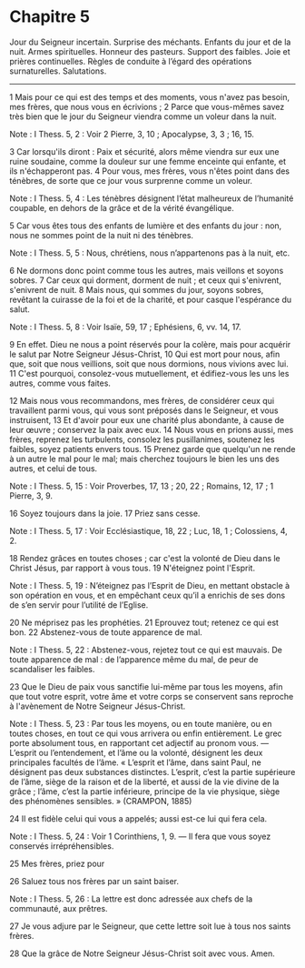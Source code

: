 # Chapitre 5

Jour du Seigneur incertain.
Surprise des méchants.
Enfants du jour et de la nuit.
Armes spirituelles.
Honneur des pasteurs.
Support des faibles.
Joie et prières continuelles.
Règles de conduite à l’égard des opérations surnaturelles.
Salutations.

***

1 Mais pour ce qui est des temps et des moments, vous n'avez pas besoin, mes frères, que nous vous en écrivions ; 2 Parce que vous-mêmes savez très bien que le jour du Seigneur viendra comme un voleur dans la nuit.

<span class="bible-note">Note : </span> I Thess. 5, 2 : Voir 2 Pierre, 3, 10 ; Apocalypse, 3, 3 ; 16, 15.

3 Car lorsqu'ils diront : Paix et sécurité, alors même viendra sur eux une ruine soudaine, comme la douleur sur une femme enceinte qui enfante, et ils n'échapperont pas. 4 Pour vous, mes frères, vous n'êtes point dans des ténèbres, de sorte que ce jour vous surprenne comme un voleur.

<span class="bible-note">Note : </span> I Thess. 5, 4 : Les ténèbres désignent l’état malheureux de l’humanité coupable, en dehors de la grâce et de la vérité évangélique.

5 Car vous êtes tous des enfants de lumière et des enfants du jour : non, nous ne sommes point de la nuit ni des ténèbres.

<span class="bible-note">Note : </span> I Thess. 5, 5 : Nous, chrétiens, nous n’appartenons pas à la nuit, etc.

6 Ne dormons donc point comme tous les autres, mais veillons et soyons sobres. 7 Car ceux qui dorment, dorment de nuit ; et ceux qui s'enivrent, s'enivrent de nuit. 8 Mais nous, qui sommes du jour, soyons sobres, revêtant la cuirasse de la foi et de la charité, et pour casque l'espérance du salut.

<span class="bible-note">Note : </span> I Thess. 5, 8 : Voir Isaïe, 59, 17 ; Ephésiens, 6, vv. 14, 17.

9 En effet. Dieu ne nous a point réservés pour la colère, mais pour acquérir le salut par Notre Seigneur Jésus-Christ, 10 Qui est mort pour nous, afin que, soit que nous veillions, soit que nous dormions, nous vivions avec lui. 11 C'est pourquoi, consolez-vous mutuellement, et édifiez-vous les uns les autres, comme vous faites.


12 Mais nous vous recommandons, mes frères, de considérer ceux qui travaillent parmi vous, qui vous sont préposés dans le Seigneur, et vous instruisent, 13 Et d'avoir pour eux une charité plus abondante, à cause de leur œuvre ; conservez la paix avec eux. 14 Nous vous en prions aussi, mes frères, reprenez les turbulents, consolez les pusillanimes, soutenez les faibles, soyez patients envers tous. 15 Prenez garde que quelqu'un ne rende à un autre le mal pour le mal; mais cherchez toujours le bien les uns des autres, et celui de tous.

<span class="bible-note">Note : </span> I Thess. 5, 15 : Voir Proverbes, 17, 13 ; 20, 22 ; Romains, 12, 17 ; 1 Pierre, 3, 9.

16 Soyez toujours dans la joie. 17 Priez sans cesse.

<span class="bible-note">Note : </span> I Thess. 5, 17 : Voir Ecclésiastique, 18, 22 ; Luc, 18, 1 ; Colossiens, 4, 2.

18 Rendez grâces en toutes choses ; car c'est la volonté de Dieu dans le Christ Jésus, par rapport à vous tous. 19 N'éteignez point l'Esprit.

<span class="bible-note">Note : </span> I Thess. 5, 19 : N’éteignez pas l’Esprit de Dieu, en mettant obstacle à son opération en vous, et en empêchant ceux qu’il a enrichis de ses dons de s’en servir pour l’utilité de l’Eglise.

20 Ne méprisez pas les prophéties. 21 Eprouvez tout; retenez ce qui est bon. 22 Abstenez-vous de toute apparence de mal.

<span class="bible-note">Note : </span> I Thess. 5, 22 : Abstenez-vous, rejetez tout ce qui est mauvais. De toute apparence de mal : de l’apparence même du mal, de peur de scandaliser les faibles.


23 Que le Dieu de paix vous sanctifie lui-même par tous les moyens, afin que tout votre esprit, votre âme et votre corps se conservent sans reproche à l'avènement de Notre Seigneur Jésus-Christ.

<span class="bible-note">Note : </span> I Thess. 5, 23 : Par tous les moyens, ou en toute manière, ou en toutes choses, en tout ce qui vous arrivera ou enfin entièrement. Le grec porte absolument tous, en rapportant cet adjectif au pronom vous. ― L’esprit ou l’entendement, et l’âme ou la volonté, désignent les deux principales facultés de l’âme. « L’esprit et l’âme, dans saint Paul, ne désignent pas deux substances distinctes. L’esprit, c’est la partie supérieure de l’âme, siège de la raison et de la liberté, et aussi de la vie divine de la grâce ; l’âme, c’est la partie inférieure, principe de la vie physique, siège des phénomènes sensibles. » (CRAMPON, 1885)

24 Il est fidèle celui qui vous a appelés; aussi est-ce lui qui fera cela.

<span class="bible-note">Note : </span> I Thess. 5, 24 : Voir 1 Corinthiens, 1, 9. ― Il fera que vous soyez conservés irrépréhensibles.


25 Mes frères, priez pour


26 Saluez tous nos frères par un saint baiser.

<span class="bible-note">Note : </span> I Thess. 5, 26 : La lettre est donc adressée aux chefs de la communauté, aux prêtres.

27 Je vous adjure par le Seigneur, que cette lettre soit lue à tous nos saints frères.


28 Que la grâce de Notre Seigneur Jésus-Christ soit avec vous. Amen.
